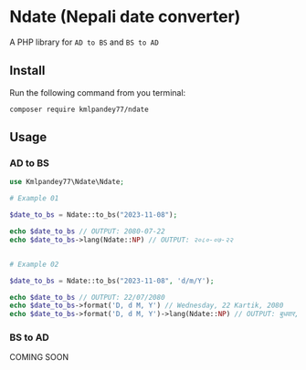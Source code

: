 # Ndate (Nepali date converter)

A PHP library for `AD to BS` and `BS to AD`

## Install
Run the following command from you terminal:

`composer require kmlpandey77/ndate`

## Usage

### AD to BS
```php
use Kmlpandey77\Ndate\Ndate;

# Example 01

$date_to_bs = Ndate::to_bs("2023-11-08");

echo $date_to_bs // OUTPUT: 2080-07-22 
echo $date_to_bs->lang(Ndate::NP) // OUTPUT: २०८०-०७-२२


# Example 02

$date_to_bs = Ndate::to_bs("2023-11-08", 'd/m/Y');

echo $date_to_bs // OUTPUT: 22/07/2080
echo $date_to_bs->format('D, d M, Y') // Wednesday, 22 Kartik, 2080
echo $date_to_bs->format('D, d M, Y')->lang(Ndate::NP) // OUTPUT: बुधवार, २२ कार्तिक, २०८०
```

### BS to AD
COMING SOON

